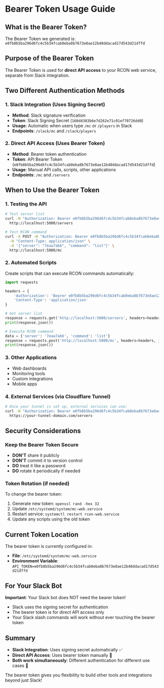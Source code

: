 # Bearer Token Usage Guide

## What is the Bearer Token?

The Bearer Token we generated is: `e0fb8b5ba296d6fc4c5b34fcab0eba8b7673e8ae12b48ddacad17d543d21dffd`

## Purpose of the Bearer Token

The Bearer Token is used for **direct API access** to your RCON web service, separate from Slack integration.

## Two Different Authentication Methods

### 1. Slack Integration (Uses Signing Secret)
- **Method**: Slack signature verification
- **Token**: Slack Signing Secret (`160d4303b6e7d262e71c01ef70726dd0`)
- **Usage**: Automatic when users type `/mc` or `/players` in Slack
- **Endpoints**: `/slack/mc` and `/slack/players`

### 2. Direct API Access (Uses Bearer Token)
- **Method**: Bearer token authentication
- **Token**: API Bearer Token (`e0fb8b5ba296d6fc4c5b34fcab0eba8b7673e8ae12b48ddacad17d543d21dffd`)
- **Usage**: Manual API calls, scripts, other applications
- **Endpoints**: `/mc` and `/servers`

## When to Use the Bearer Token

### 1. Testing the API
```bash
# Test server list
curl -H "Authorization: Bearer e0fb8b5ba296d6fc4c5b34fcab0eba8b7673e8ae12b48ddacad17d543d21dffd" \
  http://localhost:5000/servers

# Test RCON command
curl -X POST -H "Authorization: Bearer e0fb8b5ba296d6fc4c5b34fcab0eba8b7673e8ae12b48ddacad17d543d21dffd" \
  -H "Content-Type: application/json" \
  -d '{"server": "7eaa7ab6", "command": "list"}' \
  http://localhost:5000/mc
```

### 2. Automated Scripts
Create scripts that can execute RCON commands automatically:
```python
import requests

headers = {
    'Authorization': 'Bearer e0fb8b5ba296d6fc4c5b34fcab0eba8b7673e8ae12b48ddacad17d543d21dffd',
    'Content-Type': 'application/json'
}

# Get server list
response = requests.get('http://localhost:5000/servers', headers=headers)
print(response.json())

# Execute RCON command
data = {'server': '7eaa7ab6', 'command': 'list'}
response = requests.post('http://localhost:5000/mc', headers=headers, json=data)
print(response.json())
```

### 3. Other Applications
- Web dashboards
- Monitoring tools
- Custom integrations
- Mobile apps

### 4. External Services (via Cloudflare Tunnel)
```bash
# Once your tunnel is set up, external services can use:
curl -H "Authorization: Bearer e0fb8b5ba296d6fc4c5b34fcab0eba8b7673e8ae12b48ddacad17d543d21dffd" \
  https://your-tunnel-domain.com/servers
```

## Security Considerations

### Keep the Bearer Token Secure
- **DON'T** share it publicly
- **DON'T** commit it to version control
- **DO** treat it like a password
- **DO** rotate it periodically if needed

### Token Rotation (if needed)
To change the bearer token:
1. Generate new token: `openssl rand -hex 32`
2. Update `/etc/systemd/system/mc-web.service`
3. Restart service: `systemctl restart rcon-web.service`
4. Update any scripts using the old token

## Current Token Location

The bearer token is currently configured in:
- **File**: `/etc/systemd/system/mc-web.service`
- **Environment Variable**: `API_TOKEN=e0fb8b5ba296d6fc4c5b34fcab0eba8b7673e8ae12b48ddacad17d543d21dffd`

## For Your Slack Bot

**Important**: Your Slack bot does NOT need the bearer token! 

- Slack uses the signing secret for authentication
- The bearer token is for direct API access only
- Your Slack slash commands will work without ever touching the bearer token

## Summary

- **Slack Integration**: Uses signing secret automatically ✅
- **Direct API Access**: Uses bearer token manually 🔧
- **Both work simultaneously**: Different authentication for different use cases 🎯

The bearer token gives you flexibility to build other tools and integrations beyond just Slack!
